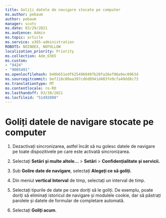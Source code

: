 ```yaml
---
title: Goliți datele de navigare stocate pe computer
ms.author: pebaum
author: pebaum
manager: scotv
ms.date: 03/29/2021
ms.audience: Admin
ms.topic: article
ms.service: o365-administration
ROBOTS: NOINDEX, NOFOLLOW
localization_priority: Priority
ms.collection: Adm_O365
ms.custom:
- "9424"
- "9005491"
ms.openlocfilehash: b40b651edf6254960497b20fa26ef06a9ec0963d
ms.sourcegitcommit: bef118c00aa397cd6d8941d403fe9cfa49dd8c73
ms.translationtype: MT
ms.contentlocale: ro-RO
ms.lasthandoff: 03/30/2021
ms.locfileid: "51492098"
---
```

# <a name="clear-the-browsing-data-stored-on-your-computer"></a>Goliți datele de navigare stocate pe computer

1. Dezactivați sincronizarea, astfel încât să nu golesc datele de navigare pe toate dispozitivele pe care este activată sincronizarea.

1. Selectați **Setări și multe altele...**  >  **Setări**  >  **Confidențialitate și servicii.**

1. Sub **Golire date de navigare**, selectați **Alegeți ce să goliți**.

1. Din meniul **vertical Interval** de timp, selectați un interval de timp.

1. Selectați tipurile de date pe care doriți să le goliți. De exemplu, poate doriți să eliminați istoricul de navigare și modulele cookie, dar să păstrați parolele și datele de formular de completare automată.

1. Selectați **Goliți acum**.

